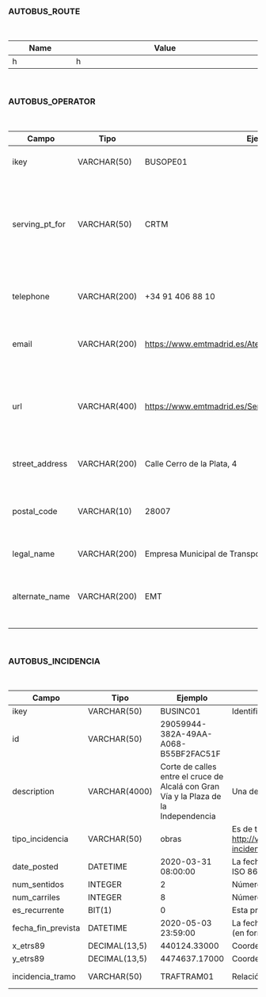 
[comment]: <!!!!!!!!!!!!!!!!!!!!!!!!!!!!!!!!!!!!!!!!!!!!!!!!!!!!!!!!!!!!!!!!!!!!!!!!!!!!!!!!!!!!!!!!> 
&nbsp;
### AUTOBUS_ROUTE <a name="id9"></a>
&nbsp;

|Name|Value|
|----|---------|
|h<img width=200/>|h<img width=800/>|


[comment]: <!!!!!!!!!!!!!!!!!!!!!!!!!!!!!!!!!!!!!!!!!!!!!!!!!!!!!!!!!!!!!!!!!!!!!!!!!!!!!!!!!!!!!!!!> 
&nbsp;
### AUTOBUS_OPERATOR <a name="id6"></a>
&nbsp;

|Campo|Tipo|Ejemplo|Descripción|URL|
|--------|-------|------------|---------------------|---------------------|
|ikey<img width=100/>|VARCHAR(50) <img width=100/>|BUSOPE01<img width=100/>|Identificador de la   Tabla (PK). <img width=800/>|<img width=500/>|
|serving_pt_for|VARCHAR(50)|CRTM|Esta propiedad indica para qué   Autoridad está trabajando la entidad operadora.|http://w3id.org/transmodel/organisations#servingPTFor|
|telephone|VARCHAR(200)|+34 91 406 88   10|Teléfono de   información y contacto con la entidad.|http://schema.org/telephone |
|email|VARCHAR(200)|https://www.emtmadrid.es/AtencionAlCliente/Agradecimientos    |Correo   electrónico de información.|http://schema.org/email|
|url|VARCHAR(400)|https://www.emtmadrid.es/Servicios/Contactar|Dirección   URL pública donde puedes obtener información de la entidad.|http://schema.org/url  |
|street_address|VARCHAR(200)|Calle Cerro   de la Plata, 4|La dirección   de una parada.|http://schema.org/address|
|postal_code|VARCHAR(10)|28007|Una   dirección postal según el vocabulario esdir.|http://vocab.linkeddata.es/datosabiertos/def/urbanismo-infraestructuras/direccion-postal#DireccionPostal|
|legal_name|VARCHAR(200)|Empresa Municipal de   Transportes|Nombre legal. |http://schema.org/legalName|
|alternate_name|VARCHAR(200)|EMT|Nombre   alternativo, popular o por el que se conoce a algo.|http://schema.org/alternateName|


[comment]: <!!!!!!!!!!!!!!!!!!!!!!!!!!!!!!!!!!!!!!!!!!!!!!!!!!!!!!!!!!!!!!!!!!!!!!!!!!!!!!!!!!!!!!!!> 

&nbsp;
### AUTOBUS_INCIDENCIA <a name="id10"></a>
&nbsp;


|     Campo                 |     Tipo             |     Ejemplo                                                                                   |     Descripción                                                                                                |     URL                                                                                        |
|---------------------------|----------------------|-----------------------------------------------------------------------------------------------|----------------------------------------------------------------------------------------------------------------|------------------------------------------------------------------------------------------------|
|     ikey                  |     VARCHAR(50)      |     BUSINC01                                                                                  |     Identificador de la   Tabla (PK).                                                                          |                                                                                                |
|     id                    |     VARCHAR(50)      |     29059944-382A-49AA-A068-B55BF2FAC51F                                                      |                                                                                                                |     http://purl.org/dc/terms/identifier                                                        |
|     description           |     VARCHAR(4000)    |     Corte de calles   entre el cruce de Alcalá con Gran Vía y la Plaza de la Independencia    |     Una   descripción del recurso dentro de un contexto dado.                                                  |     http://purl.org/dc/terms/description                                                       |
|     tipo_incidencia       |     VARCHAR(50)      |     obras                                                                                     |     Es de tipo   SKOS:     http://vocab.linkeddata.es/datosabiertos/kos/transporte/trafico/tipo-incidencia     |     http://vocab.ciudadesabiertas.es/def/transporte/trafico#tipoIncidencia                     |
|     date_posted           |     DATETIME         |     2020-03-31   08:00:00                                                                     |     La fecha y   hora de publicación de una incidencia (en formato fecha ISO 8601)                             |     http://schema.org/datePosted                                                               |
|     num_sentidos          |     INTEGER          |     2                                                                                         |     Número de   sentidos de circulación                                                                        |     http://vocab.ciudadesabiertas.es/def/transporte/trafico#numSentidos                        |
|     num_carriles          |     INTEGER          |     8                                                                                         |     Número de   carriles de circulación                                                                        |     http://vocab.ciudadesabiertas.es/def/transporte/trafico#numCarriles                        |
|     es_recurrente         |     BIT(1)           |     0                                                                                         |     Esta   propiedad permite describir si la incidencia es recurrente o no.                                    |     http://vocab.ciudadesabiertas.es/def/transporte/trafico#esRecurrente                       |
|     fecha_fin_prevista    |     DATETIME         |     2020-05-03   23:59:00                                                                     |     La fecha y   hora prevista de finalización de una incidencia planificada (en formato fecha   ISO 8601).    |     http://vocab.ciudadesabiertas.es/def/transporte/trafico#fechaFinPrevista                   |
|     x_etrs89              |     DECIMAL(13,5)    |     440124.33000                                                                              |     Coordenada X   en metros (ETRS89).                                                                         |     https://datos.ign.es/def/geo_core#xETRS89                                                  |
|     y_etrs89              |     DECIMAL(13,5)    |     4474637.17000                                                                             |     Coordenada Y   en metros (ETRS89).                                                                         |     https://datos.ign.es/def/geo_core#yETRS89                                                  |
|     incidencia_tramo      |     VARCHAR(50)      |     TRAFTRAM01                                                                                |     Relación de   la Incidencia con el Tramo donde se produce la misma.                                        |     http://vocab.ciudadesabiertas.es/def/transporte/trafico/index-es.html#incidenciaEnTramo    |





